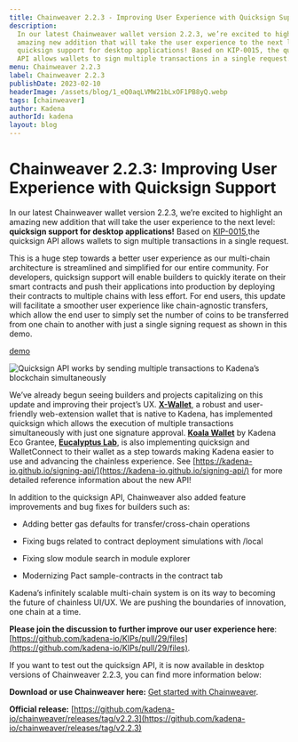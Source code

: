 ```yaml
---
title: Chainweaver 2.2.3 - Improving User Experience with Quicksign Support
description:
  In our latest Chainweaver wallet version 2.2.3, we’re excited to highlight an
  amazing new addition that will take the user experience to the next level
  quicksign support for desktop applications! Based on KIP-0015, the quicksign
  API allows wallets to sign multiple transactions in a single request.
menu: Chainweaver 2.2.3
label: Chainweaver 2.2.3
publishDate: 2023-02-10
headerImage: /assets/blog/1_eQ0aqLVMW21bLxOF1PB8yQ.webp
tags: [chainweaver]
author: Kadena
authorId: kadena
layout: blog
---
```


# Chainweaver 2.2.3: Improving User Experience with Quicksign Support

In our latest Chainweaver wallet version 2.2.3, we’re excited to highlight an
amazing new addition that will take the user experience to the next level:
**quicksign support for desktop applications!** Based on
[KIP-0015,](https://github.com/kadena-io/KIPs/pull/29/files)the quicksign API
allows wallets to sign multiple transactions in a single request.

This is a huge step towards a better user experience as our multi-chain
architecture is streamlined and simplified for our entire community. For
developers, quicksign support will enable builders to quickly iterate on their
smart contracts and push their applications into production by deploying their
contracts to multiple chains with less effort. For end users, this update will
facilitate a smoother user experience like chain-agnostic transfers, which allow
the end user to simply set the number of coins to be transferred from one chain
to another with just a single signing request as shown in this demo.

[demo](https://twitter.com/BlockchainDoug/status/1539733933801316361)

![Quicksign API works by sending multiple transactions to Kadena’s blockchain simultaneously](/assets/blog/0_AiU-isvNBfs5RpkP.png)

We’ve already begun seeing builders and projects capitalizing on this update and
improving their project’s UX. [**X-Wallet**](https://xwallet.kaddex.com/), a
robust and user-friendly web-extension wallet that is native to Kadena, has
implemented quicksign which allows the execution of multiple transactions
simultaneously with just one signature approval.
[**Koala Wallet**](https://koalawallet.io/) by Kadena Eco Grantee,
[**Eucalyptus Lab**](https://eucalyptuslabs.com/), is also implementing
quicksign and WalletConnect to their wallet as a step towards making Kadena
easier to use and advancing the chainless experience. See
[https://kadena-io.github.io/signing-api/](https://kadena-io.github.io/signing-api/)
for more detailed reference information about the new API!

In addition to the quicksign API, Chainweaver also added feature improvements
and bug fixes for builders such as:

- Adding better gas defaults for transfer/cross-chain operations

- Fixing bugs related to contract deployment simulations with /local

- Fixing slow module search in module explorer

- Modernizing Pact sample-contracts in the contract tab

Kadena’s infinitely scalable multi-chain system is on its way to becoming the
future of chainless UI/UX. We are pushing the boundaries of innovation, one
chain at a time.

**Please join the discussion to further improve our user experience here**:
[https://github.com/kadena-io/KIPs/pull/29/files](https://github.com/kadena-io/KIPs/pull/29/files).

If you want to test out the quicksign API, it is now available in desktop
versions of Chainweaver 2.2.3, you can find more information below:

**Download or use Chainweaver here:**
[Get started with Chainweaver](/invest/wallets/chainweaver).

**Official release:**
[https://github.com/kadena-io/chainweaver/releases/tag/v2.2.3](https://github.com/kadena-io/chainweaver/releases/tag/v2.2.3)
